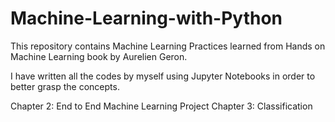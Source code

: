 # Machine-Learning-with-Python
This repository contains Machine Learning Practices learned from Hands on Machine Learning book by Aurelien Geron.

I have written all the codes by myself using Jupyter Notebooks in order to better grasp the concepts.

Chapter 2: End to End Machine Learning Project
Chapter 3: Classification
